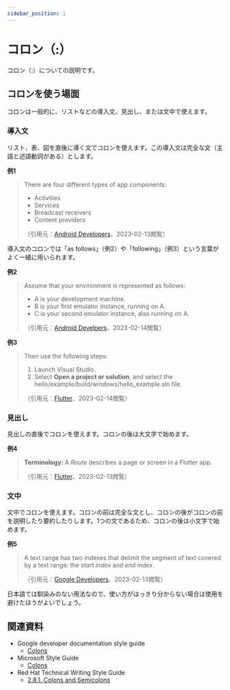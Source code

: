 ```yaml
---
sidebar_position: 1
---
```


# コロン（:）

コロン（:）についての説明です。

## コロンを使う場面

コロンは一般的に、リストなどの導入文、見出し、または文中で使えます。

### 導入文

リスト、表、図を直後に導く文でコロンを使えます。この導入文は完全な文（主語と述語動詞がある）とします。

**例1**

> There are four different types of app components:
> 
> * Activities
> * Services
> * Broadcast receivers
> * Content providers
> 
> （引用元：[Android Developers](https://developer.android.com/guide/components/fundamentals)、2023-02-13閲覧）

導入文のコロンでは「as follows」（例2）や「following」（例3）という言葉がよく一緒に用いられます。

**例2**

> Assume that your environment is represented as follows:
> 
> * A is your development machine.
> * B is your first emulator instance, running on A.
> * C is your second emulator instance, also running on A.
>
> （引用元：[Android Develpers](https://developer.android.com/studio/run/emulator-networking?hl=en)、2023-02-14閲覧）

**例3**

> Then use the following steps:
> 
> 1. Launch Visual Studio.
> 2. Select **Open a project or solution**, and select the hello/example/build/windows/hello_example.sln file.
> 
> （引用元：[Flutter](https://docs.flutter.dev/development/packages-and-plugins/developing-packages)、2023-02-14閲覧）


### 見出し

見出しの直後でコロンを使えます。コロンの後は大文字で始めます。

**例4**

> **Terminology:** A _Route_ describes a page or screen in a Flutter app.
> 
> （引用元：[Flutter](https://docs.flutter.dev/development/ui/animations/hero-animations)、2023-02-13閲覧）

### 文中

文中でコロンを使えます。コロンの前は完全な文とし、コロンの後がコロンの前を説明したり要約したりします。1つの文であるため、コロンの後は小文字で始めます。

**例5**

> A text range has two indexes that delimit the segment of text covered by a text range: the _start index_ and _end index_.
> 
> （引用元：[Google Developers](https://developers.google.com/apps-script/guides/slides/editing-styling)、2023-02-13閲覧）

日本語では馴染みのない用法なので、使い方がはっきり分からない場合は使用を避けたほうがよいでしょう。

## 関連資料

- Google developer documentation style guide
    - [Colons](https://developers.google.com/style/colons)
- Microsoft Style Guide
    - [Colons](https://learn.microsoft.com/en-us/style-guide/punctuation-symbol/colons)
- Red Hat Technical Writing Style Guide
    - [2.8.1. Colons and Semicolons](https://stylepedia.net/style/6.0/#colons-and-semicolons)